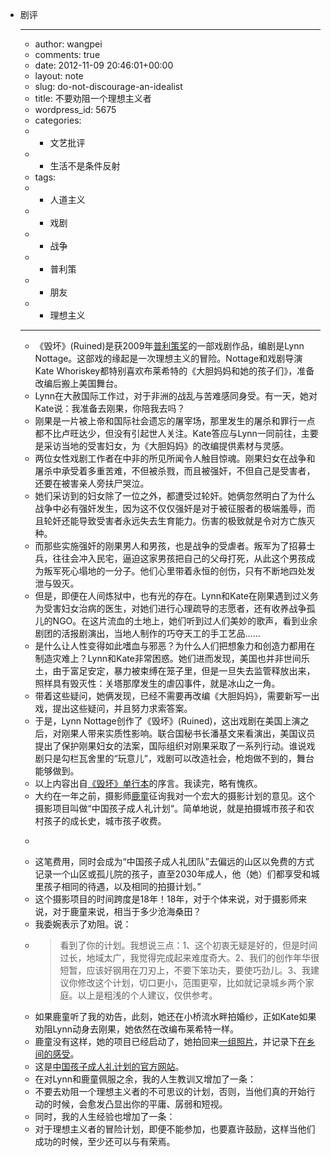 - 剧评
    - ---
    - author: wangpei
    - comments: true
    - date: 2012-11-09 20:46:01+00:00
    - layout: note
    - slug: do-not-discourage-an-idealist
    - title: 不要劝阻一个理想主义者
    - wordpress_id: 5675
    - categories:
    - - 文艺批评
    - - 生活不是条件反射
    - tags:
    - - 人道主义
    - - 戏剧
    - - 战争
    - - 普利策
    - - 朋友
    - - 理想主义
    - ---
    - 《毁坏》(Ruined)是获2009年[普利策奖](http://www.pulitzer.org)的一部戏剧作品，编剧是Lynn Nottage。这部戏的缘起是一次理想主义的冒险。Nottage和戏剧导演Kate Whoriskey都特别喜欢布莱希特的《大胆妈妈和她的孩子们》，准备改编后搬上美国舞台。
    - Lynn在大赦国际工作过，对于非洲的战乱与苦难感同身受。有一天，她对Kate说：我准备去刚果，你陪我去吗？
    - 刚果是一片被上帝和国际社会遗忘的屠宰场，那里发生的屠杀和罪行一点都不比卢旺达少，但没有引起世人关注。Kate答应与Lynn一同前往，主要是采访当地的受害妇女，为《大胆妈妈》的改编提供素材与灵感。
    - 两位女性戏剧工作者在中非的所见所闻令人触目惊魂。刚果妇女在战争和屠杀中承受着多重苦难，不但被杀戮，而且被强奸，不但自己是受害者，还要在被害亲人旁扶尸哭泣。
    - 她们采访到的妇女除了一位之外，都遭受过轮奸。她俩忽然明白了为什么战争中必有强奸发生，因为这不仅仅强奸是对于被征服者的极端羞辱，而且轮奸还能导致受害者永远失去生育能力。伤害的极致就是令对方亡族灭种。
    - 而那些实施强奸的刚果男人和男孩，也是战争的受虐者。叛军为了招募士兵，往往会冲入民宅，逼迫这家男孩把自己的父母打死，从此这个男孩成为叛军死心塌地的一分子。他们心里带着永恒的创伤，只有不断地四处发泄与毁灭。
    - 但是，即便在人间炼狱中，也有光的存在。Lynn和Kate在刚果遇到过义务为受害妇女治病的医生，对她们进行心理疏导的志愿者，还有收养战争孤儿的NGO。在这片流血的土地上，她们听到过人们美妙的歌声，看到业余剧团的活报剧演出，当地人制作的巧夺天工的手工艺品……
    - 是什么让人性变得如此嗜血与邪恶？为什么人们把想象力和创造力都用在制造灾难上？Lynn和Kate非常困惑。她们进而发现，美国也并非世间乐土，由于富足安定，暴力被束缚在笼子里，但是一旦失去监管释放出来，照样具有毁灭性：关塔那摩发生的虐囚事件，就是冰山之一角。
    - 带着这些疑问，她俩发现，已经不需要再改编《大胆妈妈》，需要新写一出戏，提出这些疑问，并且努力求索答案。
    - 于是，Lynn Nottage创作了《毁坏》(Ruined)，这出戏剧在美国上演之后，对刚果人带来实质性影响。联合国秘书长潘基文来看演出，美国议员提出了保护刚果妇女的法案，国际组织对刚果采取了一系列行动。谁说戏剧只是勾栏瓦舍里的“玩意儿”，戏剧可以改造社会，枪炮做不到的，舞台能够做到。
    - 以上内容出自[《毁坏》单行本](http://www.amazon.com/Ruined-ebook/dp/B003ZHVC3Y/ref=sr_1_1?s=digital-text&ie=UTF8&qid=1352492752&sr=1-1&keywords=ruined+lynn)的序言。我读完，略有愧疚。
    - 大约在一年之前，摄影师[鹿童](http://www.cicicola.com/blog/)征询我对一个宏大的摄影计划的意见。这个摄影项目叫做“中国孩子成人礼计划“。简单地说，就是拍摄城市孩子和农村孩子的成长史，城市孩子收费。
    - <blockquote>
    - 这笔费用，同时会成为“中国孩子成人礼团队”去偏远的山区以免费的方式记录一个山区或孤儿院的孩子，直至2030年成人，他（她）们都享受和城里孩子相同的待遇，以及相同的拍摄计划。”</blockquote>
    - 这个摄影项目的时间跨度是18年！18年，对于个体来说，对于摄影师来说，对于鹿童来说，相当于多少沧海桑田？
    - 我委婉表示了劝阻。说：
    - <blockquote>看到了你的计划。我想说三点：1、这个初衷无疑是好的，但是时间过长，地域太广，我觉得完成起来难度奇大。2、我们的创作年华很短暂，应该好钢用在刀刃上，不要下笨功夫，要使巧劲儿。3、我建议你修改这个计划，切口更小，范围更窄，比如就记录城乡两个家庭。以上是粗浅的个人建议，仅供参考。</blockquote>
    - 如果鹿童听了我的劝告，此刻，她还在小桥流水畔拍婚纱，正如Kate如果劝阻Lynn动身去刚果，她依然在改编布莱希特一样。
    - 鹿童没有这样，她的项目已经启动了，她拍回来[一组照片](http://www.cicicola.com/blog/?p=2291)，并记录下[在乡间的感受](http://www.cicicola.com/blog/?p=2024)。
    - 这是[中国孩子成人礼计划的官方网站](http://www.child1x1.com/idea.asp)。
    - 在对Lynn和鹿童佩服之余，我的人生教训又增加了一条：
    - 不要去劝阻一个理想主义者的不可思议的计划，否则，当他们真的开始行动的时候，会愈发凸显出你的平庸、孱弱和短视。
    - 同时，我的人生经验也增加了一条：
    - 对于理想主义者的冒险计划，即便不能参加，也要嘉许鼓励，这样当他们成功的时候，至少还可以与有荣焉。
